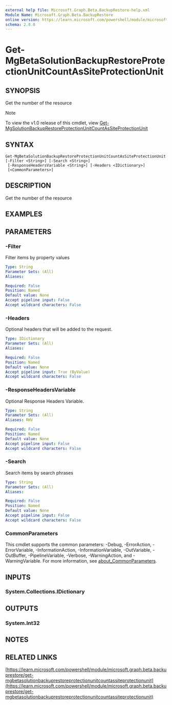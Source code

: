 ```yaml
---
external help file: Microsoft.Graph.Beta.BackupRestore-help.xml
Module Name: Microsoft.Graph.Beta.BackupRestore
online version: https://learn.microsoft.com/powershell/module/microsoft.graph.beta.backuprestore/get-mgbetasolutionbackuprestoreprotectionunitcountassiteprotectionunit
schema: 2.0.0
---
```


# Get-MgBetaSolutionBackupRestoreProtectionUnitCountAsSiteProtectionUnit

## SYNOPSIS
Get the number of the resource

> [!NOTE]
> To view the v1.0 release of this cmdlet, view [Get-MgSolutionBackupRestoreProtectionUnitCountAsSiteProtectionUnit](/powershell/module/Microsoft.Graph.BackupRestore/Get-MgSolutionBackupRestoreProtectionUnitCountAsSiteProtectionUnit?view=graph-powershell-1.0)

## SYNTAX

```
Get-MgBetaSolutionBackupRestoreProtectionUnitCountAsSiteProtectionUnit [-Filter <String>] [-Search <String>]
 [-ResponseHeadersVariable <String>] [-Headers <IDictionary>]
 [<CommonParameters>]
```

## DESCRIPTION
Get the number of the resource

## EXAMPLES

## PARAMETERS

### -Filter
Filter items by property values

```yaml
Type: String
Parameter Sets: (All)
Aliases:

Required: False
Position: Named
Default value: None
Accept pipeline input: False
Accept wildcard characters: False
```

### -Headers
Optional headers that will be added to the request.

```yaml
Type: IDictionary
Parameter Sets: (All)
Aliases:

Required: False
Position: Named
Default value: None
Accept pipeline input: True (ByValue)
Accept wildcard characters: False
```

### -ResponseHeadersVariable
Optional Response Headers Variable.

```yaml
Type: String
Parameter Sets: (All)
Aliases: RHV

Required: False
Position: Named
Default value: None
Accept pipeline input: False
Accept wildcard characters: False
```

### -Search
Search items by search phrases

```yaml
Type: String
Parameter Sets: (All)
Aliases:

Required: False
Position: Named
Default value: None
Accept pipeline input: False
Accept wildcard characters: False
```

### CommonParameters
This cmdlet supports the common parameters: -Debug, -ErrorAction, -ErrorVariable, -InformationAction, -InformationVariable, -OutVariable, -OutBuffer, -PipelineVariable, -Verbose, -WarningAction, and -WarningVariable. For more information, see [about_CommonParameters](http://go.microsoft.com/fwlink/?LinkID=113216).

## INPUTS

### System.Collections.IDictionary
## OUTPUTS

### System.Int32
## NOTES

## RELATED LINKS

[https://learn.microsoft.com/powershell/module/microsoft.graph.beta.backuprestore/get-mgbetasolutionbackuprestoreprotectionunitcountassiteprotectionunit](https://learn.microsoft.com/powershell/module/microsoft.graph.beta.backuprestore/get-mgbetasolutionbackuprestoreprotectionunitcountassiteprotectionunit)
























